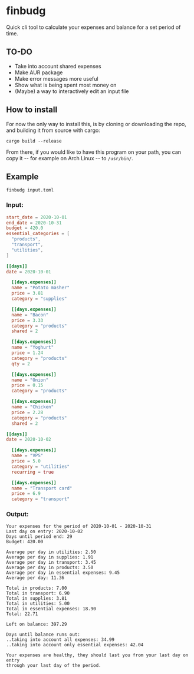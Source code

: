 # finbudg

Quick cli tool to calculate your expenses and balance for a set period of time.

## TO-DO

* Take into account shared expenses
* Make AUR package
* Make error messages more useful
* Show what is being spent most money on
* (Maybe) a way to interactively edit an input file

## How to install

For now the only way to install this, is by cloning or downloading the repo, and
building it from source with cargo:

```
cargo build --release
```

From there, if you would like to have this program on your path, you can copy
it -- for example on Arch Linux -- to `/usr/bin/`.

## Example

```
finbudg input.toml
```

### Input:

```toml
start_date = 2020-10-01
end_date = 2020-10-31
budget = 420.0
essential_categories = [
  "products",
  "transport",
  "utilities",
]

[[days]]
date = 2020-10-01

  [[days.expenses]]
  name = "Potato masher"
  price = 3.81
  category = "supplies"

  [[days.expenses]]
  name = "Bacon"
  price = 3.33
  category = "products"
  shared = 2

  [[days.expenses]]
  name = "Yoghurt"
  price = 1.24
  category = "products"
  qty = 2

  [[days.expenses]]
  name = "Onion"
  price = 0.15
  category = "products"

  [[days.expenses]]
  name = "Chicken"
  price = 2.28
  category = "products"
  shared = 2

[[days]]
date = 2020-10-02

  [[days.expenses]]
  name = "VPS"
  price = 5.0
  category = "utilities"
  recurring = true

  [[days.expenses]]
  name = "Transport card"
  price = 6.9
  category = "transport"
```

### Output:

```
Your expenses for the period of 2020-10-01 - 2020-10-31
Last day on entry: 2020-10-02
Days until period end: 29
Budget: 420.00

Average per day in utilities: 2.50
Average per day in supplies: 1.91
Average per day in transport: 3.45
Average per day in products: 3.50
Average per day in essential expenses: 9.45
Average per day: 11.36

Total in products: 7.00
Total in transport: 6.90
Total in supplies: 3.81
Total in utilities: 5.00
Total in essential expenses: 18.90
Total: 22.71

Left on balance: 397.29

Days until balance runs out:
..taking into account all expenses: 34.99
..taking into account only essential expenses: 42.04

Your expenses are healthy, they should last you from your last day on entry
through your last day of the period.
```
